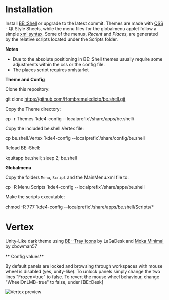 Installation
======

Install [BE::Shell](http://sourceforge.net/p/be-shell/code/ci/master/tree/) or upgrade to the latest commit.
Themes are made with [QSS](http://qt-project.org/doc/qt-4.8/stylesheet-reference.html) - Qt Style Sheets, while the menu files for the globalmenu applet follow a simple [xml syntax](http://sourceforge.net/p/be-shell/wiki/Menu%20reference/).
Some of the menus, *Recent* and *Places*, are generated by the relative scripts located under the Scripts folder.

**Notes** 

- Due to the absolute positioning in BE::Shell themes usually require some adjustments within the css or the config file.
- The places script requires xmlstarlet

**Theme and Config**

Clone this repository:

   git clone https://github.com/Hombremaledicto/be.shell.git
   
Copy the Theme directory: 

   cp -r Themes \`kde4-config --localprefix\`/share/apps/be.shell/

Copy the included be.shell.Vertex file:

   cp be.shell.Vertex \`kde4-config --localprefix\`/share/config/be.shell
   
Reload BE::Shell:

   kquitapp be.shell; sleep 2; be.shell
   
   
**Globalmenu** 

Copy the folders `Menu`, `Script` and the MainMenu.xml file to:

  cp -R Menu Scripts \`kde4-config --localprefix\`/share/apps/be.shell
  
Make the scripts executable:

   chmod -R 777 \`kde4-config --localprefix\`/share/apps/be.shell/Scripts/*


Vertex
======

Unity-Like dark theme using [BE--Tray icons](http://be-desk.deviantart.com/art/Be-Tray-Icons-16px-364645083) by LaGaDesk and [Moka Minimal](http://cbowman57.deviantart.com/art/Moka-Minimal-and-Faba-Minimal-Icon-Sets-482927307) by cbowman57

** Config values**

By default panels are locked and browsing through workspaces with mouse wheel is disabled (yes, unity-like). To unlock panels simply change the two lines "Frozen=true" to false. To revert the mouse wheel behaviour, change "WheelOnLMB=true" to false, under [BE::Desk]

![Vertex preview](https://lh5.googleusercontent.com/-h83zA_HCRVQ/VGYMxGGvQOI/AAAAAAAAC7I/eNZRGMB8qW4/w1058-h595-no/schermata662.png "Vertex")


